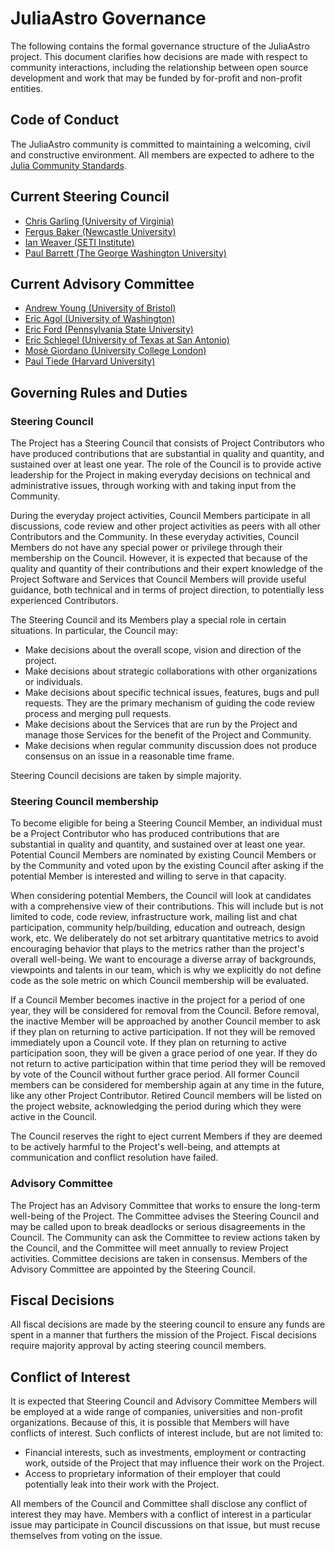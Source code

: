 # JuliaAstro Governance

The following contains the formal governance structure of the JuliaAstro project. This document clarifies how decisions are made with respect to community interactions, including the relationship between open source development and work that may be funded by for-profit and non-profit entities.

## Code of Conduct
The JuliaAstro community is committed to maintaining a welcoming, civil and constructive environment. All members are expected to adhere to the [Julia Community Standards](https://julialang.org/community/standards/).

## Current Steering Council

* [Chris Garling (University of Virginia)](https://astronomy.as.virginia.edu/christopher-garling)
* [Fergus Baker (Newcastle University)](https://www.cosroe.com/)
* [Ian Weaver (SETI Institute)](https://archive.seti.org/our-scientists/ian-weaver)
* [Paul Barrett (The George Washington University)](https://physics.columbian.gwu.edu/paul-barrett)

## Current Advisory Committee

* [Andrew Young (University of Bristol)](https://www.bristol.ac.uk/people/person/Andrew-Young-05884318-2412-4ab4-9433-ac586e893582/)
* [Eric Agol (University of Washington)](https://astro.washington.edu/people/eric-agol)
* [Eric Ford (Pennsylvania State University)](https://science.psu.edu/astro/people/ebf11)
* [Eric Schlegel (University of Texas at San Antonio)](https://sciences.utsa.edu/faculty/profiles/schlegel-eric.html)
* [Mosè Giordano (University College London)](https://profiles.ucl.ac.uk/70657-mos%C3%A8-giordano)
* [Paul Tiede (Harvard University)](https://www.cfa.harvard.edu/people/paul-tiede)

## Governing Rules and Duties

### Steering Council

The Project has a Steering Council that consists of Project Contributors who have produced contributions that are substantial in quality and quantity, and sustained over at least one year. The role of the Council is to provide active leadership for the Project in making everyday decisions on technical and administrative issues, through working with and taking input from the Community.

During the everyday project activities, Council Members participate in all discussions, code review and other project activities as peers with all other Contributors and the Community. In these everyday activities, Council Members do not have any special power or privilege through their membership on the Council. However, it is expected that because of the quality and quantity of their contributions and their expert knowledge of the Project Software and Services that Council Members will provide useful guidance, both technical and in terms of project direction, to potentially less experienced Contributors.

The Steering Council and its Members play a special role in certain situations. In particular, the Council may:

* Make decisions about the overall scope, vision and direction of the project.
* Make decisions about strategic collaborations with other organizations or individuals.
* Make decisions about specific technical issues, features, bugs and pull requests. They are the primary mechanism of guiding the code review process and merging pull requests.
* Make decisions about the Services that are run by the Project and manage those Services for the benefit of the Project and Community.
* Make decisions when regular community discussion does not produce consensus on an issue in a reasonable time frame.

Steering Council decisions are taken by simple majority.

### Steering Council membership

To become eligible for being a Steering Council Member, an individual must be a Project Contributor who has produced contributions that are substantial in quality and quantity, and sustained over at least one year. Potential Council Members are nominated by existing Council Members or by the Community and voted upon by the existing Council after asking if the potential Member is interested and willing to serve in that capacity.

When considering potential Members, the Council will look at candidates with a comprehensive view of their contributions. This will include but is not limited to code, code review, infrastructure work, mailing list and chat participation, community help/building, education and outreach, design work, etc. We deliberately do not set arbitrary quantitative metrics to avoid encouraging behavior that plays to the metrics rather than the project's overall well-being. We want to encourage a diverse array of backgrounds, viewpoints and talents in our team, which is why we explicitly do not define code as the sole metric on which Council membership will be evaluated.

If a Council Member becomes inactive in the project for a period of one year, they will be considered for removal from the Council. Before removal, the inactive Member will be approached by another Council member to ask if they plan on returning to active participation. If not they will be removed immediately upon a Council vote. If they plan on returning to active participation soon, they will be given a grace period of one year. If they do not return to active participation within that time period they will be removed by vote of the Council without further grace period. All former Council members can be considered for membership again at any time in the future, like any other Project Contributor. Retired Council members will be listed on the project website, acknowledging the period during which they were active in the Council.

The Council reserves the right to eject current Members if they are deemed to be actively harmful to the Project's well-being, and attempts at communication and conflict resolution have failed.

### Advisory Committee

The Project has an Advisory Committee that works to ensure the long-term well-being of the Project. The Committee advises the Steering Council and may be called upon to break deadlocks or serious disagreements in the Council. The Community can ask the Committee to review actions taken by the Council, and the Committee will meet annually to review Project activities. Committee decisions are taken in consensus. Members of the Advisory Committee are appointed by the Steering Council.


## Fiscal Decisions

All fiscal decisions are made by the steering council to ensure any funds are spent in a manner that furthers the mission of the Project. Fiscal decisions require majority approval by acting steering council members.

## Conflict of Interest

It is expected that Steering Council and Advisory Committee Members will be employed at a wide range of companies, universities and non-profit organizations. Because of this, it is possible that Members will have conflicts of interest. Such conflicts of interest include, but are not limited to:

* Financial interests, such as investments, employment or contracting work, outside of the Project that may influence their work on the Project.
* Access to proprietary information of their employer that could potentially leak into their work with the Project.

All members of the Council and Committee shall disclose any conflict of interest they may have. Members with a conflict of interest in a particular issue may participate in Council discussions on that issue, but must recuse themselves from voting on the issue.
